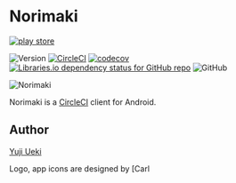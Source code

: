 # Norimaki
[![play store](https://raw.githubusercontent.com/unhappychoice/Norimaki/image/google-play-badge.png)](https://play.google.com/store/apps/details?id=com.unhappychoice.norimaki)

![Version](https://img.shields.io/badge/%20version-1.1.0-blue.svg)
[![CircleCI](https://circleci.com/gh/unhappychoice/Norimaki.svg?style=shield)](https://circleci.com/gh/unhappychoice/Norimaki)
[![codecov](https://codecov.io/gh/unhappychoice/Norimaki/branch/master/graph/badge.svg)](https://codecov.io/gh/unhappychoice/Norimaki)
[![Libraries.io dependency status for GitHub repo](https://img.shields.io/librariesio/github/unhappychoice/Norimaki.svg)](https://libraries.io/github/unhappychoice/Norimaki)
![GitHub](https://img.shields.io/github/license/unhappychoice/Norimaki.svg)

![Norimaki](https://raw.githubusercontent.com/unhappychoice/Norimaki/image/logo.png)

Norimaki is a [CircleCI](https://circleci.com) client for Android.

## Author

[Yuji Ueki](https://github.com/unhappychoice)

Logo, app icons are designed by [Carl